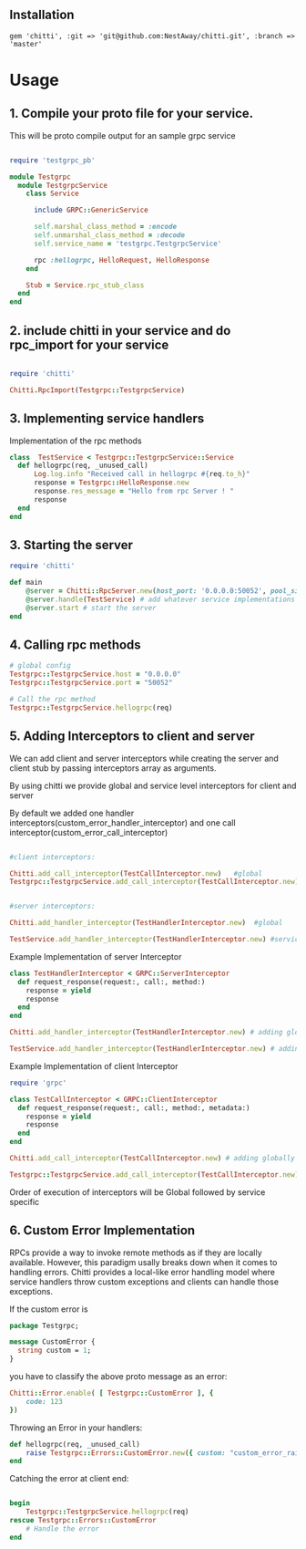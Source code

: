 ## Installation

`gem 'chitti', :git => 'git@github.com:NestAway/chitti.git', :branch => 'master'`

# Usage

## 1. Compile your proto file for your service.


This will be proto compile output for an sample grpc service
```ruby

require 'testgrpc_pb'

module Testgrpc
  module TestgrpcService
    class Service

      include GRPC::GenericService

      self.marshal_class_method = :encode
      self.unmarshal_class_method = :decode
      self.service_name = 'testgrpc.TestgrpcService'

      rpc :hellogrpc, HelloRequest, HelloResponse
    end

    Stub = Service.rpc_stub_class
  end
end

```

## 2. include chitti in your service and do rpc_import for your service

```ruby

require 'chitti'

Chitti.RpcImport(Testgrpc::TestgrpcService)

```


## 3. Implementing service handlers

Implementation of the rpc methods


```ruby
class  TestService < Testgrpc::TestgrpcService::Service
  def hellogrpc(req, _unused_call)
      Log.log.info "Received call in hellogrpc #{req.to_h}"
      response = Testgrpc::HelloResponse.new
      response.res_message = "Hello from rpc Server ! "
      response
  end
end
```


## 3. Starting the server

```ruby
require 'chitti'

def main
    @server = Chitti::RpcServer.new(host_port: '0.0.0.0:50052', pool_size: 10, max_waiting_requests: 10, interceptors: [])
    @server.handle(TestService) # add whatever service implementations you want to include in server
    @server.start # start the server
end
```


## 4. Calling rpc methods

```ruby
# global config
Testgrpc::TestgrpcService.host = "0.0.0.0"
Testgrpc::TestgrpcService.port = "50052"

# Call the rpc method
Testgrpc::TestgrpcService.hellogrpc(req)

```


## 5. Adding Interceptors to client and server

We can add client and server interceptors while creating the server and client stub by passing interceptors array as arguments.

By using chitti we provide global and service level interceptors for client and server

By default we added one handler interceptors(custom_error_handler_interceptor) and one call interceptor(custom_error_call_interceptor)

```ruby

#client interceptors:

Chitti.add_call_interceptor(TestCallInterceptor.new)   #global
Testgrpc::TestgrpcService.add_call_interceptor(TestCallInterceptor.new)  #service_specific


#server interceptors:

Chitti.add_handler_interceptor(TestHandlerInterceptor.new)  #global

TestService.add_handler_interceptor(TestHandlerInterceptor.new) #service_specific

```


Example Implementation of server Interceptor

```ruby
class TestHandlerInterceptor < GRPC::ServerInterceptor
  def request_response(request:, call:, method:)
    response = yield
    response
  end
end

Chitti.add_handler_interceptor(TestHandlerInterceptor.new) # adding globally

TestService.add_handler_interceptor(TestHandlerInterceptor.new) # adding service specific

```


Example Implementation of client Interceptor

```ruby
require 'grpc'

class TestCallInterceptor < GRPC::ClientInterceptor
  def request_response(request:, call:, method:, metadata:)
    response = yield
    response
  end
end

Chitti.add_call_interceptor(TestCallInterceptor.new) # adding globally

Testgrpc::TestgrpcService.add_call_interceptor(TestCallInterceptor.new) # adding service specific

```

Order of execution of interceptors will be  Global followed by service specific


## 6. Custom Error Implementation

RPCs provide a way to invoke remote methods as if they are locally available. However, this paradigm usally breaks down when it comes to handling errors. Chitti provides a local-like error handling model where service handlers throw custom exceptions and clients can handle those exceptions.


If the custom error is

```protobuf
package Testgrpc;

message CustomError {
  string custom = 1;
}
```

you have to classify the above proto message as an error:

```ruby 
Chitti::Error.enable( [ Testgrpc::CustomError ], {
    code: 123
})
```

Throwing an Error in your handlers:

```ruby
def hellogrpc(req, _unused_call)
    raise Testgrpc::Errors::CustomError.new({ custom: "custom_error_raised" })
end
```

Catching the error at client end:

```ruby

begin
    Testgrpc::TestgrpcService.hellogrpc(req)
rescue Testgrpc::Errors::CustomError
    # Handle the error
end
```
